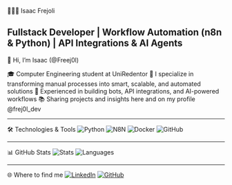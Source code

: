 👨🏽‍💻 Isaac Frejoli

Fullstack Developer | Workflow Automation (n8n & Python) | API Integrations & AI Agents
---

👋 Hi, I’m Isaac (@Freej0l)

🎓 Computer Engineering student at UniRedentor
🚀 I specialize in transforming manual processes into smart, scalable, and automated solutions
🤖 Experienced in building bots, API integrations, and AI-powered workflows
📚 Sharing projects and insights here and on my profile @frej0l_dev

---

🛠️ Technologies & Tools
![Python](https://img.shields.io/badge/-Python-05122A?style=flat&logo=python)
![N8N](https://img.shields.io/badge/-n8n-orange?style=flat&logo=n8n)
![Docker](https://img.shields.io/badge/-Docker-2496ED?style=flat&logo=docker)
![GitHub](https://img.shields.io/badge/-GitHub-181717?style=flat&logo=github)

---

📊 GitHub Stats
![Stats](https://github-readme-stats.vercel.app/api?username=Freej0l&show_icons=true&theme=tokyonight)
![Languages](https://github-readme-stats.vercel.app/api/top-langs/?username=Freej0l&layout=compact&theme=tokyonight)

---
🌐 Where to find me
[![LinkedIn](https://img.shields.io/badge/LinkedIn-0A66C2?style=for-the-badge&logo=linkedin&logoColor=white)](https://www.linkedin.com/in/isaac-frejoli/)
[![GitHub](https://img.shields.io/badge/GitHub-181717?style=for-the-badge&logo=github&logoColor=white)](https://github.com/Freej0l)
